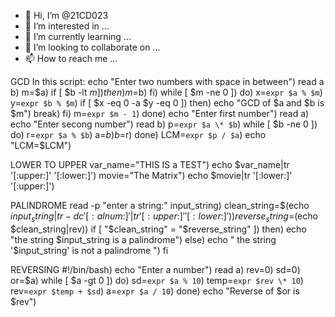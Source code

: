 - 👋 Hi, I’m @21CD023
- 👀 I’m interested in ...
- 🌱 I’m currently learning ...
- 💞️ I’m looking to collaborate on ...
- 📫 How to reach me ...

<!---
21CD023/21CD023 is a ✨ special ✨ repository because its `README.md` (this file) appears on your GitHub profile.
You can click the Preview link to take a look at your changes.
--->
GCD
In this script: echo "Enter two numbers with space in between") 
read a b) 
m=$a) 
if [ $b -lt $m ]) 
then) 
m=$b) 
fi) 
while [ $m -ne 0 ]) 
do) 
x=` expr $a % $m `) 
y=` expr $b % $m `) 
if [ $x -eq 0 -a $y -eq 0 ]) 
then) 
echo "GCD of $a and $b is $m") 
break) 
fi) 
m=` expr $m - 1 `) 
done) 
echo "Enter first number") 
read a) 
echo "Enter secong number") 
read b) 
p=` expr $a \* $b `) 
while [ $b -ne 0 ]) 
do) 
r=` expr $a % $b `) 
a=$b) 
b=$r) 
done) 
LCM=` expr $p / $a `) 
echo "LCM=$LCM") 




LOWER TO UPPER
var_name="THIS IS a TEST") 
echo $var_name|tr '[:upper:]' '[:lower:]') 
movie="The Matrix") 
echo $movie|tr '[:lower:]' '[:upper:]') 



PALINDROME
read -p "enter a string:" input_string) 
clean_string=$(echo $input_string|tr -dc '[:alnum:]'|tr '[:upper:]' '[:lower:]')) 
reverse_string=$(echo $clean_string|rev)) 
if [ "$clean_string" = "$reverse_string" ]) 
then) 
echo "the string $input_string is a palindrome") 
else) 
echo " the string '$input_string' is not a palindrome ") 
fi




REVERSING
#!/bin/bash) 
echo "Enter a number") 
read a) 
rev=0) 
sd=0) 
or=$a) 
while [ $a -gt 0 ]) 
do) 
sd=` expr $a % 10 `) 
temp=` expr $rev \* 10 `) 
rev=` expr $temp + $sd `) 
a=` expr $a / 10 `) 
done) 
echo "Reverse of $or is $rev") 
